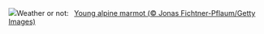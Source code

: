 ![](https://www.bing.com/th?id=OHR.AustriaMarmot_EN-US0012248153_UHD.jpg&w=1000)Weather or not:&nbsp;&ensp;[Young alpine marmot (© Jonas Fichtner-Pflaum/Getty Images)](https://www.bing.com/th?id=OHR.AustriaMarmot_EN-US0012248153_UHD.jpg)
<br><br/>
